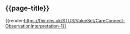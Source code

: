 ## {{page-title}}

{{render:https://fhir.nhs.uk/STU3/ValueSet/CareConnect-ObservationInterpretation-1}}
